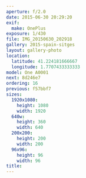 ```yaml
---
aperture: f/2.0
date: 2015-06-30 20:29:20
exif:
  make: OnePlus
exposure: 1/430
file: IMG_20150630_202918
gallery: 2015-spain-sitges
layout: gallery-photo
location:
  latitude: 41.224181666667
  longitude: 1.7707433333333
model: One A0001
next: 8d246e7
ordering: 16
previous: f57bbf7
sizes:
  1920x1080:
    height: 1080
    width: 1920
  640w:
    height: 360
    width: 640
  200x200:
    height: 200
    width: 200
  96x96:
    height: 96
    width: 96
title: 
---
```


